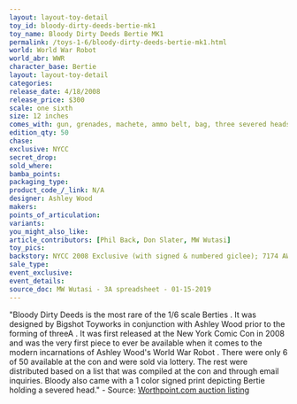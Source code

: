 ```yaml
---
layout: layout-toy-detail 
toy_id: bloody-dirty-deeds-bertie-mk1
toy_name: Bloody Dirty Deeds Bertie MK1
permalink: /toys-1-6/bloody-dirty-deeds-bertie-mk1.html
world: World War Robot
world_abr: WWR
character_base: Bertie
layout: layout-toy-detail
categories: 
release_date: 4/18/2008
release_price: $300 
scale: one sixth
size: 12 inches
comes_with: gun, grenades, machete, ammo belt, bag, three severed heads and a base, as well as the signed and number print limited to just 50.
edition_qty: 50
chase: 
exclusive: NYCC
secret_drop: 
sold_where: 
bamba_points: 
packaging_type: 
product_code_/_link: N/A
designer: Ashley Wood
makers: 
points_of_articulation: 
variants: 
you_might_also_like: 
article_contributors: [Phil Back, Don Slater, MW Wutasi]
toy_pics: 
backstory: NYCC 2008 Exclusive (with signed & numbered giclee); 7174 AW threezero
sale_type: 
event_exclusive: 
event_details: 
source_doc: MW Wutasi - 3A spreadsheet - 01-15-2019
---
```

"Bloody Dirty Deeds is the most rare of the 1/6 scale Berties . It was designed by Bigshot Toyworks in conjunction with Ashley Wood prior to the forming of threeA . It was first released at the New York Comic Con in 2008 and was the very first piece to ever be available when it comes to the modern incarnations of Ashley Wood's World War Robot . There were only 6 of 50 available at the con and were sold via lottery. The rest were distributed based on a list that was compiled at the con and through email inquiries. Bloody also came with a 1 color signed print depicting Bertie holding a severed head." - Source: <a href="https://www.worthpoint.com/worthopedia/6-bloody-dirty-deeds-bertie-mk1-wwr-1748587126" target="_blank">Worthpoint.com auction listing</a>